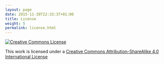 ```yaml
---
layout: page
date: 2015-11-30T22:33:37+01:00
title: License
weight: 5
permalink: license.html
---
```


[![Creative Commons License](https://i.creativecommons.org/l/by-sa/4.0/88x31.png)](https://creativecommons.org/licenses/by-sa/4.0/)

This work is licensed under a [Creative Commons Attribution-ShareAlike 4.0 International License](https://creativecommons.org/licenses/by-sa/4.0/)
